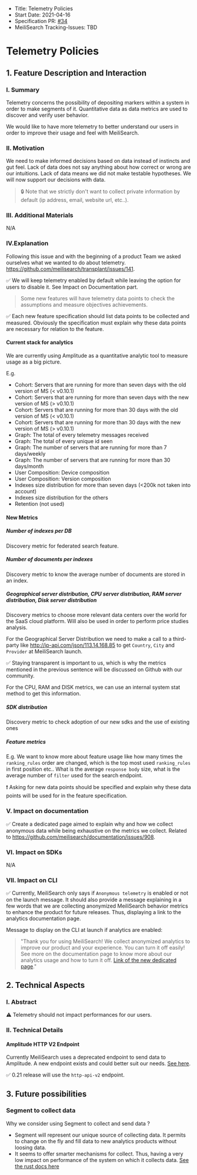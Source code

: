 - Title: Telemetry Policies
- Start Date: 2021-04-16
- Specification PR: [#34](https://github.com/meilisearch/specifications/pull/34)
- MeiliSearch Tracking-Issues: TBD

# Telemetry Policies

## 1. Feature Description and Interaction

### I. Summary

Telemetry concerns the possibility of depositing markers within a system in order to make segments of it. Quantitative data as data metrics are used to discover and verify user behavior.

We would like to have more telemetry to better understand our users in order to improve their usage and feel with MeiliSearch.

### II. Motivation

We need to make informed decisions based on data instead of instincts and gut feel. Lack of data does not say anything about how correct or wrong are our intuitions. Lack of data means we did not make testable hypotheses. We will now support our decisions with data.

> 🔒 Note that we strictly don't want to collect private information by default (ip address, email, website url, etc..).

### III. Additional Materials
N/A

### IV.Explanation

Following this issue and with the beginning of a product Team we asked ourselves what we wanted to do about telemetry. https://github.com/meilisearch/transplant/issues/141.

✅ We will keep telemetry enabled by default while leaving the option for users to disable it. See Impact on Documentation part.

> Some new features will have telemetry data points to check the assumptions and measure objectives achievements.

✅ Each new feature specification should list data points to be collected and measured. Obviously the specification must explain why these data points are necessary for relation to the feature.

#### Current stack for analytics

We are currently using Amplitude as a quantitative analytic tool to measure usage as a big picture.

E.g.
- Cohort: Servers that are running for more than seven days with the old version of MS (< v0.10.1)
- Cohort: Servers that are running for more than seven days with the new version of MS (> v0.10.1)
- Cohort: Servers that are running for more than 30 days with the old version of MS (< v0.10.1)
- Cohort: Servers that are running for more than 30 days with the new version of MS (> v0.10.1)
- Graph: The total of every telemetry messages received
- Graph: The total of every unique id seen
- Graph: The number of servers that are running for more than 7 days/weekly
- Graph: The number of servers that are running for more than 30 days/month
- User Composition: Device composition
- User Composition: Version composition
- Indexes size distribution for more than seven days (<200k not taken into account)
- Indexes size distribution for the others
- Retention (not used)

#### New Metrics

##### Number of indexes per DB
Discovery metric for federated search feature.

##### Number of documents per indexes
Discovery metric to know the average number of documents are stored in an index.

##### Geographical server distribution, CPU server distribution, RAM server distribution, Disk server distribution
Discovery metrics to choose more relevant data centers over the world for the SaaS cloud platform. Will also be used in order to perform price studies analysis.

For the Geographical Server Distribution we need to make a call to a third-party like http://ip-api.com/json/113.14.168.85 to get `Country`, `City` and `Provider` at MeiliSearch launch.

✅ Staying transparent is important to us, which is why the metrics mentioned in the previous sentence will be discussed on Github with our community.

For the CPU, RAM and DISK metrics, we can use an internal system stat method to get this information.

##### SDK distribution
Discovery metric to check adoption of our new sdks and the use of existing ones

##### Feature metrics
E.g. We want to know more about feature usage like how many times the `ranking_rules` order are changed, which is the top most used `ranking_rules` in first position etc.. What is the average `response body` size, what is the average number of `filter` used for the search endpoint.

❗️ Asking for new data points should be specified and explain why these data points will be used for in the feature specification.

### V. Impact on documentation

✅ Create a dedicated page aimed to explain why and how we collect anonymous data while being exhaustive on the metrics we collect. Related to https://github.com/meilisearch/documentation/issues/908.

### VI. Impact on SDKs
N/A

### VII. Impact on CLI

✅ Currently, MeiliSearch only says if `Anonymous telemetry` is enabled or not on the launch message. It should also provide a message explaining in a few words that we are collecting anonymized MeiliSearch behavior metrics to enhance the product for future releases. Thus, displaying a link to the analytics documentation page.

Message to display on the CLI at launch if analytics are enabled:
> "Thank you for using MeiliSearch! We collect anonymized analytics to improve our product and your experience. You can turn it off easily! See more on the documentation page to know more about our analytics usage and how to turn it off. [Link of the new dedicated page]()."

## 2. Technical Aspects

### I. Abstract

⚠ Telemetry should not impact performances for our users.

### II. Technical Details

#### Amplitude HTTP V2 Endpoint

Currently MeiliSearch uses a deprecated endpoint to send data to Amplitude. A new endpoint exists and could better suit our needs. [See here](https://developers.amplitude.com/docs/http-api-v2).

✅ 0.21 release will use the `http-api-v2` endpoint.

## 3. Future possibilities

### Segment to collect data

Why we consider using Segment to collect and send data ?

- Segment will represent our unique source of collecting data. It permits to change on the fly and fill data to new analytics products without loosing data.
- It seems to offer smarter mechanisms for collect. Thus, having a very low impact on performance of the system on which it collects data. [See the rust docs here](https://segment.com/docs/connections/sources/catalog/libraries/server/rust/)
